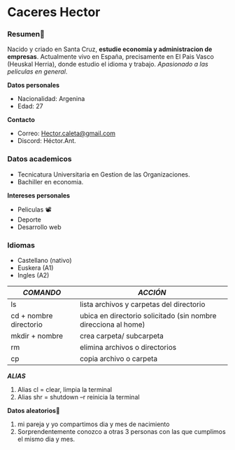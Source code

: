 # Caceres Hector

### Resumen🤳
Nacido y criado en Santa Cruz, **estudie economia y administracion de empresas**. Actualmente vivo en España, precisamente en El Pais Vasco (Heuskal Herria), donde estudio el idioma y trabajo. *Apasionado a las peliculas en general*.

**Datos personales**
- Nacionalidad: Argenina
- Edad: 27

**Contacto**
- Correo: Hector.caleta@gmail.com
- Discord:  Héctor.Ant.

### Datos academicos
- Tecnicatura Universitaria en Gestion de las Organizaciones.
- Bachiller en economia.

**Intereses personales**
- Peliculas 📽
- Deporte 
- Desarrollo web

### Idiomas
- Castellano (nativo)
- Euskera (A1)
- Ingles (A2)

| *COMANDO* | *ACCIÓN* |
| ------ | ------ |
| ls | lista archivos y carpetas del directorio |
| cd + nombre directorio | ubica en directorio solicitado (sin nombre direcciona al home) |
| mkdir + nombre | crea carpeta/ subcarpeta |
| rm | elimina archivos o directorios |
| cp | copia archivo o carpeta |

***ALIAS***
1. Alias cl =  clear, limpia la terminal 
2. Alias shr = shutdown –r reinicia la terminal

**Datos aleatorios**🤯
1. mi pareja y yo compartimos dia y mes de nacimiento
2. Sorprendentemente conozco a otras 3 personas con las que cumplimos el mismo dia y mes.
